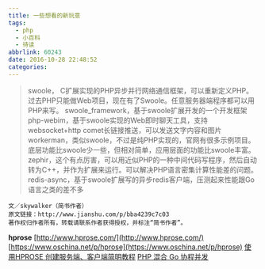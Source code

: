```yaml
---
title: 一些想看的新玩意
tags:
  - php
  - 小百科
  - 待读
abbrlink: 60243
date: 2016-10-28 22:48:52
categories:
---
```


>swoole， C扩展实现的PHP异步并行网络通信框架，可以重新定义PHP。过去PHP只能做Web项目，现在有了Swoole。任意服务器端程序都可以用PHP来写。
swoole_framework，基于swoole扩展开发的一个开发框架
php-webim，基于swoole实现的Web即时聊天工具，支持websocket+http comet长链接推送，可以发送文字内容和图片
workerman，类似swoole，不过是纯PHP实现的，官网有很多示例项目。底层功能比swoole少一些，但相对简单，应用层面的功能比swoole丰富。
zephir，这个有点厉害，可以用近似PHP的一种中间代码写程序，然后自动转为C++，并作为扩展来运行。可以解决PHP语言密集计算性能差的问题。
redis-async，基于swoole扩展写的异步redis客户端，压测起来性能跟Go语言之类的差不多

```
文／skywalker（简书作者）
原文链接：http://www.jianshu.com/p/bba4239c7c03
著作权归作者所有，转载请联系作者获得授权，并标注“简书作者”。
```
**hprose**
[http://www.hprose.com/](http://www.hprose.com/)
[https://www.oschina.net/p/hprose](https://www.oschina.net/p/hprose)
[使用HPROSE 创建服务端、客户端简明教程](https://www.oschina.net/question/987851_145235)
[PHP 混合 Go 协程并发](https://segmentfault.com/a/1190000007299367)
